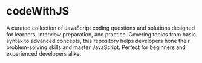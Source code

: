 # codeWithJS
A curated collection of JavaScript coding questions and solutions designed for learners, interview preparation, and practice. Covering topics from basic syntax to advanced concepts, this repository helps developers hone their problem-solving skills and master JavaScript. Perfect for beginners and experienced developers alike.
